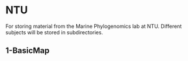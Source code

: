 # NTU
For storing material from the Marine Phylogenomics lab at NTU. Different subjects will be stored in subdirectories.

## 1-BasicMap
